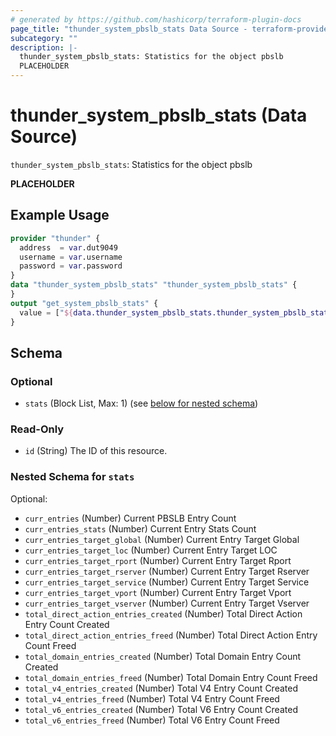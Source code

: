 ```yaml
---
# generated by https://github.com/hashicorp/terraform-plugin-docs
page_title: "thunder_system_pbslb_stats Data Source - terraform-provider-thunder"
subcategory: ""
description: |-
  thunder_system_pbslb_stats: Statistics for the object pbslb
  PLACEHOLDER
---
```


# thunder_system_pbslb_stats (Data Source)

`thunder_system_pbslb_stats`: Statistics for the object pbslb

__PLACEHOLDER__

## Example Usage

```terraform
provider "thunder" {
  address  = var.dut9049
  username = var.username
  password = var.password
}
data "thunder_system_pbslb_stats" "thunder_system_pbslb_stats" {
}
output "get_system_pbslb_stats" {
  value = ["${data.thunder_system_pbslb_stats.thunder_system_pbslb_stats}"]
}
```

<!-- schema generated by tfplugindocs -->
## Schema

### Optional

- `stats` (Block List, Max: 1) (see [below for nested schema](#nestedblock--stats))

### Read-Only

- `id` (String) The ID of this resource.

<a id="nestedblock--stats"></a>
### Nested Schema for `stats`

Optional:

- `curr_entries` (Number) Current PBSLB Entry Count
- `curr_entries_stats` (Number) Current Entry Stats Count
- `curr_entries_target_global` (Number) Current Entry Target Global
- `curr_entries_target_loc` (Number) Current Entry Target LOC
- `curr_entries_target_rport` (Number) Current Entry Target Rport
- `curr_entries_target_rserver` (Number) Current Entry Target Rserver
- `curr_entries_target_service` (Number) Current Entry Target Service
- `curr_entries_target_vport` (Number) Current Entry Target Vport
- `curr_entries_target_vserver` (Number) Current Entry Target Vserver
- `total_direct_action_entries_created` (Number) Total Direct Action Entry Count Created
- `total_direct_action_entries_freed` (Number) Total Direct Action Entry Count Freed
- `total_domain_entries_created` (Number) Total Domain Entry Count Created
- `total_domain_entries_freed` (Number) Total Domain Entry Count Freed
- `total_v4_entries_created` (Number) Total V4 Entry Count Created
- `total_v4_entries_freed` (Number) Total V4 Entry Count Freed
- `total_v6_entries_created` (Number) Total V6 Entry Count Created
- `total_v6_entries_freed` (Number) Total V6 Entry Count Freed


